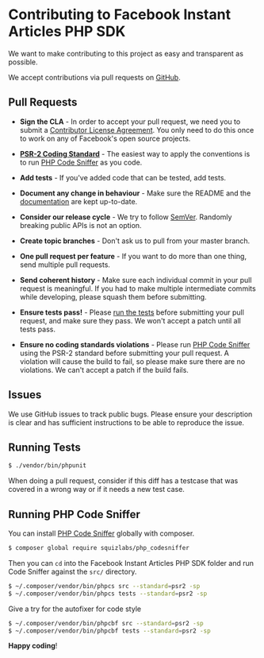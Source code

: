 # Contributing to Facebook Instant Articles PHP SDK
We want to make contributing to this project as easy and transparent as possible.

We accept contributions via pull requests on [GitHub](https://github.com/facebook/facebook-instant-articles-sdk-php).

## Pull Requests
- **Sign the CLA** - In order to accept your pull request, we need you to submit a [Contributor License Agreement](https://code.facebook.com/cla). You only need to do this once to work on any of Facebook's open source projects.

- **[PSR-2 Coding Standard](https://github.com/php-fig/fig-standards/blob/master/accepted/PSR-2-coding-style-guide.md)** - The easiest way to apply the conventions is to run [PHP Code Sniffer](https://github.com/squizlabs/PHP_CodeSniffer) as you code.

- **Add tests** - If you've added code that can be tested, add tests.

- **Document any change in behaviour** - Make sure the README and the [documentation](https://github.com/facebook/facebook-instant-articles-sdk-php/tree/master/docs) are kept up-to-date.

- **Consider our release cycle** - We try to follow [SemVer](http://semver.org/). Randomly breaking public APIs is not an option.

- **Create topic branches** - Don't ask us to pull from your master branch.

- **One pull request per feature** - If you want to do more than one thing, send multiple pull requests.

- **Send coherent history** - Make sure each individual commit in your pull request is meaningful. If you had to make multiple intermediate commits while developing, please squash them before submitting.

- **Ensure tests pass!** - Please [run the tests](https://github.com/facebook/facebook-instant-articles-sdk-php#testing-and-developing) before submitting your pull request, and make sure they pass. We won't accept a patch until all tests pass.

- **Ensure no coding standards violations** - Please run [PHP Code Sniffer](https://github.com/squizlabs/PHP_CodeSniffer) using the PSR-2 standard before submitting your pull request. A violation will cause the build to fail, so please make sure there are no violations. We can't accept a patch if the build fails.


## Issues
We use GitHub issues to track public bugs. Please ensure your description is clear and has sufficient instructions to be able to reproduce the issue.


## Running Tests

``` bash
$ ./vendor/bin/phpunit
```

When doing a pull request, consider if this diff has a testcase that was covered in a wrong way or if it needs a new test case.


## Running PHP Code Sniffer

You can install [PHP Code Sniffer](https://github.com/squizlabs/PHP_CodeSniffer) globally with composer.

``` bash
$ composer global require squizlabs/php_codesniffer
```

Then you can `cd` into the Facebook Instant Articles PHP SDK folder and run Code Sniffer against the `src/` directory.

``` bash
$ ~/.composer/vendor/bin/phpcs src --standard=psr2 -sp
$ ~/.composer/vendor/bin/phpcs tests --standard=psr2 -sp
```

Give a try for the autofixer for code style

``` bash
$ ~/.composer/vendor/bin/phpcbf src --standard=psr2 -sp
$ ~/.composer/vendor/bin/phpcbf tests --standard=psr2 -sp
```
**Happy coding**!
